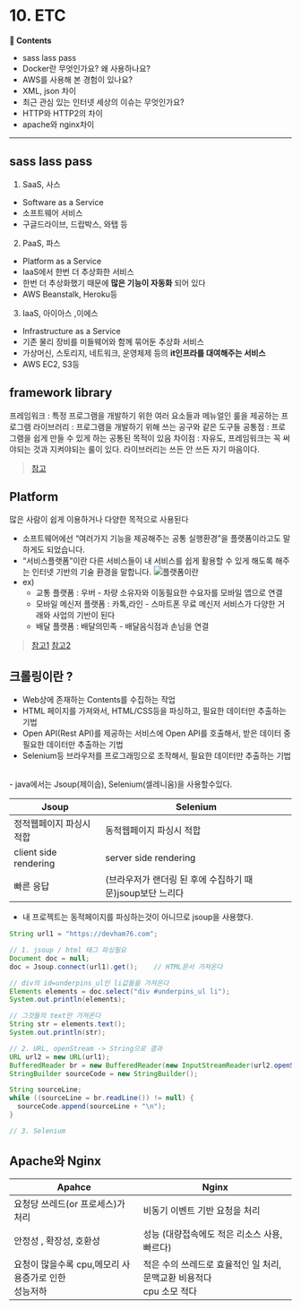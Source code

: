 # 10. ETC
**:book: Contents**

* sass lass pass
* Docker란 무엇인가요? 왜 사용하나요?
* AWS를 사용해 본 경험이 있나요?
* XML, json 차이
* 최근 관심 있는 인터넷 세상의 이슈는 무엇인가요?
* HTTP와 HTTP2의 차이
* apache와 nginx차이
---

## sass lass pass

1. SaaS, 사스
- Software as a Service
- 소프트웨어 서비스
- 구글드라이브, 드랍박스, 와탭 등

2. PaaS, 파스
- Platform as a Service
- IaaS에서 한번 더 추상화한 서비스
- 한번 더 추상화했기 때문에 __많은 기능이 자동화__ 되어 있다
- AWS Beanstalk, Heroku등

3. IaaS, 아이아스 ,이에스
- Infrastructure as a Service
- 기존 물리 장비를 미들웨어와 함께 묶어둔 추상화 서비스
- 가상머신, 스토리지, 네트워크, 운영체제 등의 __it인프라를 대여해주는 서비스__
- AWS EC2, S3등

## framework library
프레임워크 : 특정 프로그램을 개발하기 위한 여러 요소들과 메뉴얼인 룰을 제공하는 프로그램
라이브러리 : 프로그램을 개발하기 위해 쓰는 공구와 같은 도구들
공통점 : 프로그램을 쉽게 만들 수 있게 하는 공통된 목적이 있음
차이점 : 자유도, 프레임워크는 꼭 써야되는 것과 지켜야되는 룰이 있다. 라이브러리는 쓰든 안 쓰든 자기 마음이다.

> [참고](https://engkimbs.tistory.com/673?category=763578)

## Platform
많은 사람이 쉽게 이용하거나 다양한 목적으로 사용된다
- 소프트웨어에선 “여러가지 기능을 제공해주는 공통 실행환경”을 플랫폼이라고도 말하게도 되었습니다.
- “서비스플랫폼”이란 다른 서비스들이 내 서비스를 쉽게 활용할 수 있게 해도록 해주는 인터넷 기반의 기술 환경을 말합니다.
![플랫폼이란](https://user-images.githubusercontent.com/55946791/82056589-1e738180-96fd-11ea-9668-a1711be664c2.JPG)
- ex)
	- 교통 플랫폼 : 우버 - 차량 소유자와 이동필요한 수요자를 모바일 앱으로 연결
	- 모바일 메신저 플랫폼 : 카톡,라인 - 스마트폰 무료 메신저 서비스가 다양한 거래와 사업의 기반이 된다
	- 배달 플랫폼 : 배달의민족 - 배달음식점과 손님을 연결
>[참고1](https://brunch.co.kr/@xhrkdl2000/3)
>[참고2](https://subokim.wordpress.com/2013/01/31/platform-story/)

## 크롤링이란 ?
- Web상에 존재하는 Contents를 수집하는 작업
- HTML 페이지를 가져와서, HTML/CSS등을 파싱하고, 필요한 데이터만 추출하는 기법
- Open API(Rest API)를 제공하는 서비스에 Open API를 호출해서, 받은 데이터 중 필요한 데이터만 추출하는 기법
- Selenium등 브라우저를 프로그래밍으로 조작해서, 필요한 데이터만 추출하는 기법

<br>
- java에서는 Jsoup(제이숩), Selenium(셀레니움)을 사용할수있다.

|Jsoup|Selenium|
|--|--|
| 정적웹페이지 파싱시 적합 | 동적웹페이지 파싱시 적합|
| client side rendering | server side rendering|
| 빠른 응답 | (브라우저가 랜더링 된 후에 수집하기 때문)jsoup보단 느리다 |

- 내 프로젝트는 동적페이지를 파싱하는것이 아니므로 jsoup을 사용했다.

```java
String url1 = "https://devham76.com";

// 1. jsoup / html 태그 파싱필요
Document doc = null;
doc = Jsoup.connect(url1).get();	// HTML문서 가져온다

// div의 id=underpins_ul인 li값들을 가져온다
Elements elements = doc.select("div #underpins_ul li");
System.out.println(elements);

// 그것들의 text만 가져온다
String str = elements.text();
System.out.println(str);

// 2. URL, openStream -> String으로 결과
URL url2 = new URL(url1);
BufferedReader br = new BufferedReader(new InputStreamReader(url2.openStream()));
StringBuilder sourceCode = new StringBuilder();

String sourceLine;
while ((sourceLine = br.readLine()) != null) {
  sourceCode.append(sourceLine + "\n");
}

// 3. Selenium
```


## Apache와 Nginx

|Apahce | Nginx|
|--|--|
|요청당 쓰레드(or 프로세스)가 처리|비동기 이벤트 기반 요청을 처리 |
|안정성 , 확장성, 호환성 | 성능 (대량접속에도 적은 리소스 사용, 빠르다)|
|요청이 많을수록 cpu,메모리 사용증가로 인한 <br>성능저하|적은 수의 쓰레드로 효율적인 일 처리, 문맥교환 비용적다<br>cpu 소모 적다 |
